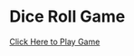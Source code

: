 
<h1>Dice Roll Game</h1>

<a href="https://sanketvyadav.github.io/dice_roll/">Click Here to Play Game</a>

